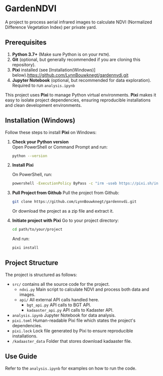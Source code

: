 # GardenNDVI

A project to process aerial infrared images to calculate NDVI (Normalized Difference Vegetation Index) per private yard. 

## Prerequisites

1. **Python 3.7+** (Make sure Python is on your `PATH`).
2. **Git** (optional, but generally recommended if you are cloning this repository).
3. **Pixi** installed (see [Installation(Windows)] below).https://github.com/LynnBouwknegt/gardennvdi.git
4. **Jupyter Notebook** (optional, but recommended for data exploration). Required to run `analysis.ipynb`

This project uses **Pixi** to manage Python virtual environments.
**Pixi** makes it easy to isolate project dependencies, ensuring reproducible installations and clean development environments.

## Installation (Windows)

Follow these steps to install **Pixi** on Windows:

1. **Check your Python version**  
   Open PowerShell or Command Prompt and run:
   ```sh
   python --version
   ```
2. **Install Pixi**

    On PowerShell, run:
    ```sh
    powershell -ExecutionPolicy ByPass -c "irm -useb https://pixi.sh/install.ps1 | iex"
    ```
3. **Pull Project from Github**
    Pull the project from Github:
    ```sh
    git clone https://github.com/LynnBouwknegt/gardennvdi.git
    ```
    Or download the project as a zip file and extract it.
4. **Initiate project with Pixi**
    Go to your project directory:
    ```sh
    cd path/to/your/project
    ```
    And run:
    ```sh
    pixi install
    ```

## Project Structure

The project is structured as follows:

* `src/` contains all the source code for the project.
    * `ndvi.py` Main script to calculate NDVI and process both data and images.
    * `api/` All external API calls handled here.
        * `bgt_api.py` API calls to BGT API.
        * `kadaaster_api.py` API calls to Kadaster API.
* `analysis.ipynb` Jupyter Notebook for data analysis.
* `pixi.toml` Human-readable Pixi file which states the project's dependencies.
* `pixi.lock` Lock file generated by Pixi to ensure reproducible installations.
* `/kadaaster_data` Folder that stores download kadaaster file.

## Use Guide

Refer to the `analysis.ipynb` for examples on how to run the code.



